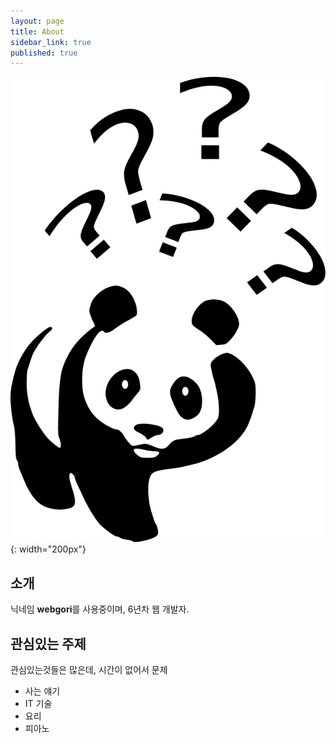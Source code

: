 ```yaml
---
layout: page
title: About
sidebar_link: true
published: true
---
```


![](/assets/images/Question-mark-question-clipart.png){: width="200px"}

## 소개

닉네임 **webgori**를 사용중이며, 6년차 웹 개발자.


## 관심있는 주제

관심있는것들은 많은데, 시간이 없어서 문제

* 사는 얘기
* IT 기술
* 요리
* 피아노
